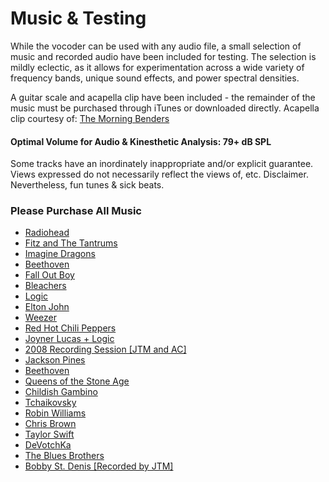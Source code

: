 # Music & Testing
While the vocoder can be used with any audio file, a small selection of music and recorded audio have been included for testing. The selection is mildly eclectic, as it allows for experimentation across a wide variety of frequency bands, unique sound effects, and power spectral densities. 

A guitar scale and acapella clip have been included - the remainder of the music must be purchased through iTunes or downloaded directly. Acapella clip courtesy of: [The Morning Benders](https://itun.es/us/6U4tv?i=357534656) 

#### Optimal Volume for Audio & Kinesthetic Analysis: 79+ dB SPL

Some tracks have an inordinately inappropriate and/or explicit guarantee. Views expressed do not necessarily reflect the views of, etc. Disclaimer. Nevertheless, fun tunes & sick beats.

### Please Purchase All Music ###
* [Radiohead](https://itunes.apple.com/us/album/everything-in-its-right-place/id1097862870?i=1097863108)
* [Fitz and The Tantrums](https://music.apple.com/us/album/fool/1262462639?i=1262462644)
* [Imagine Dragons](https://music.apple.com/us/album/thunder/1411625594?i=1411629089)
* [Beethoven](https://itunes.apple.com/us/album/piano-sonata-no-14-in-c-sharp-minor-op-27-no-2-moonlight/19674008?i=19673963)
* [Fall Out Boy](https://music.apple.com/us/album/wilson-expensive-mistakes/1440904777?i=1440904979)
* [Bleachers](https://music.apple.com/us/album/youre-still-a-mystery/884282118?i=884282149)
* [Logic](https://music.apple.com/us/album/flexicution/1440891782?i=1440891790)
* [Elton John](https://music.apple.com/us/album/the-bitch-is-back/1440912739?i=1440912747)
* [Weezer](https://music.apple.com/us/album/mexican-fender/1270328038?i=1270328048)
* [Red Hot Chili Peppers](https://music.apple.com/us/album/make-you-feel-better/945562992?i=945569019)
* [Joyner Lucas + Logic](https://music.apple.com/us/album/isis-feat-logic/1464996782?i=1464996799)
* [2008 Recording Session [JTM and AC]](../Music/08_This_Isn't_It.m4a) 
* [Jackson Pines](https://music.apple.com/us/album/even-when-im-gone/1779944939?i=1779944940)
* [Beethoven](https://music.apple.com/us/album/symphony-no-2-in-d-op-36-iv-allegro-molto/1452136976?i=1452137968)
* [Queens of the Stone Age](https://music.apple.com/us/album/the-way-you-used-to-do/1586488985?i=1586489509)
* [Childish Gambino](https://itunes.apple.com/us/album/freaks-and-geeks/1334324193?i=1334326097) 
* [Tchaikovsky](https://music.apple.com/us/album/the-nutcracker-suite-op-71a-russian-dance/1494520431?i=1494520438)
* [Robin Williams](https://music.apple.com/us/album/mens-parts/251045206?i=251045395)
* [Chris Brown](https://music.apple.com/us/album/ayo/964294743?i=964295256) 
* [Taylor Swift](https://music.apple.com/us/album/holy-ground-taylors-version/1590368448?i=1590368464)
* [DeVotchKa](https://itunes.apple.com/us/album/how-it-ends/id275718968?i=275719055)
* [The Blues Brothers](https://itunes.apple.com/us/album/everybody-needs-somebody-to-love/id452584443?i=452584459)
* [Bobby St. Denis [Recorded by JTM]](../Music/You_Without_Me.m4a)



